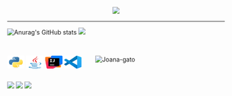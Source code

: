 <p align="center">
  <img src="https://readme-typing-svg.demolab.com?font=Fira+Code&size=22&duration=4000&pause=1000&width=500&center=true&vCenter=true&color=4B0082&stroke=000000&lines=Joana+Silva+%F0%9F%8E%94;Ci%C3%AAncia+da+Computa%C3%A7%C3%A3o.;"/>
</p>

---

![Anurag's GitHub stats](https://github-readme-stats.vercel.app/api?username=Joana-Silvac&theme=midnight-purple&show_icons=true)
<img height="180" src="https://github-readme-stats.vercel.app/api/top-langs/?username=Joana-Silvac&layout=compact&langs_count=16&theme=midnight-purple" />
##

<div style="display: inline_block"><br>
  <img align="center" alt="Joana-Python" height="30" width="40" src="https://raw.githubusercontent.com/devicons/devicon/master/icons/python/python-original.svg">
  
  <img align="center" alt="Joana-Java" height="30" width="40" src="https://raw.githubusercontent.com/devicons/devicon/ca28c779441053191ff11710fe24a9e6c23690d6/icons/java/java-original.svg" />
  <img align="center" alt="Joana-Intellij" height="30" width="40" src="https://raw.githubusercontent.com/devicons/devicon/ca28c779441053191ff11710fe24a9e6c23690d6/icons/intellij/intellij-original.svg" />
  <img align="center" alt="Joana-Vscode" height="30" width="40" src="https://raw.githubusercontent.com/devicons/devicon/ca28c779441053191ff11710fe24a9e6c23690d6/icons/vscode/vscode-original.svg" />
  <img align="right" alt="Joana-gato" height="300" width="300" src="https://i.pinimg.com/736x/b0/c2/98/b0c2988dae6c0f5b02e7433021a91f39.jpg" >
 
  
</div>

##

<div> 
  
 
 <a href="https://discord.gg/F4HgMV2w" target="_blank"><img src="https://img.shields.io/badge/Discord-7289DA?style=for-the-badge&logo=discord&logoColor=white" target="_blank"></a> 
  <a href = "mailto:joanadasilva.pr@gmail.com"><img src="https://img.shields.io/badge/-Gmail-%23333?style=for-the-badge&logo=gmail&logoColor=white" target="_blank"></a>
  <a href="https://www.linkedin.com/in/joana-silva-2b741a2ba" target="_blank"><img src="https://img.shields.io/badge/-LinkedIn-%230077B5?style=for-the-badge&logo=linkedin&logoColor=white" target="_blank"></a> 
  
</div>
